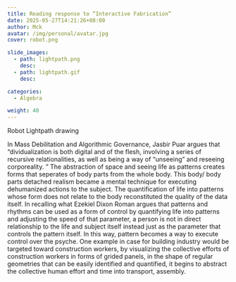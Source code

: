 ```yaml
---
title: Reading response to “Interactive Fabrication”
date: 2025-05-27T14:21:26+08:00
author: Mck
avatar: /img/personal/avatar.jpg
cover: robot.png

slide_images:
  - path: lightpath.png
    desc:
  - path: lightpath.gif
    desc:

categories:
  - Algebra

weight: 40
---
```




Robot Lightpath drawing

<!--more-->


In Mass Debilitation and Algorithmic Governance, Jasbir Puar argues that “dividualization
is both digital and of the flesh, involving a series of recursive relationalities, as well as being a way of “unseeing” and reseeing corporeality. ”  The abstraction of space and seeing life as patterns creates forms that seperates of body parts from the whole body. This body/ body parts detached realism became a mental technique for executing dehumanized actions to the subject. The quantification of life into patterns whose form does not relate to the body reconstituted the quality of the data itself. In recalling what Ezekiel Dixon Roman argues that patterns and rhythms can be used as a form of control by quantifying life into patterns and adjusting the speed of that parameter, a person is not in direct relationship to the life and subject itself instead just as the parameter that controls the pattern itself. In this way, pattern becomes a way to execute control over the psyche. One example in case for building industry would be targeted toward construction workers, by visualizing the collective efforts of construction workers in forms of grided panels, in the shape of regular geometries that can be easily identified and quantified, it begins to abstract the collective human effort and time into transport, assembly. 

